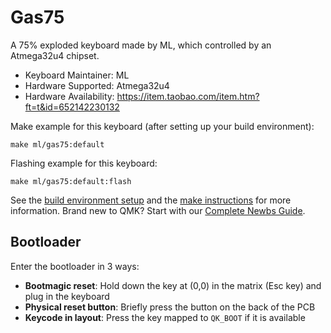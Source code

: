 # Gas75

A 75% exploded keyboard made by ML, which controlled by an Atmega32u4 chipset.

* Keyboard Maintainer: ML
* Hardware Supported: Atmega32u4
* Hardware Availability: https://item.taobao.com/item.htm?ft=t&id=652142230132

Make example for this keyboard (after setting up your build environment):

    make ml/gas75:default

Flashing example for this keyboard:

    make ml/gas75:default:flash

See the [build environment setup](https://docs.qmk.fm/#/getting_started_build_tools) and the [make instructions](https://docs.qmk.fm/#/getting_started_make_guide) for more information. Brand new to QMK? Start with our [Complete Newbs Guide](https://docs.qmk.fm/#/newbs).

## Bootloader

Enter the bootloader in 3 ways:

* **Bootmagic reset**: Hold down the key at (0,0) in the matrix (Esc key) and plug in the keyboard
* **Physical reset button**: Briefly press the button on the back of the PCB
* **Keycode in layout**: Press the key mapped to `QK_BOOT` if it is available
